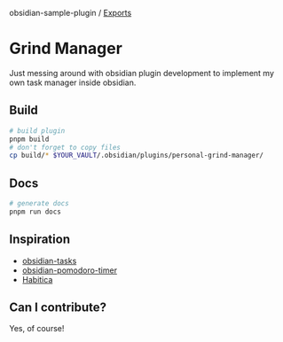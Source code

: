 obsidian-sample-plugin / [Exports](modules.md)

# Grind Manager

Just messing around with obsidian plugin development to implement my own task manager inside obsidian.

## Build

```bash
# build plugin
pnpm build
# don't forget to copy files
cp build/* $YOUR_VAULT/.obsidian/plugins/personal-grind-manager/
```

## Docs

```bash
# generate docs
pnpm run docs
```

## Inspiration

- [obsidian-tasks](https://github.com/obsidian-tasks-group/obsidian-tasks)
- [obsidian-pomodoro-timer](https://github.com/eatgrass/obsidian-pomodoro-timer)
- [Habitica](https://habitica.com/)

## Can I contribute?

Yes, of course!

